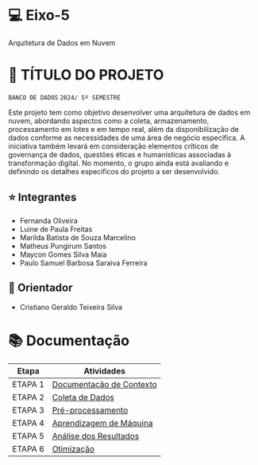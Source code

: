 # 💻 Eixo-5
Arquitetura de Dados em Nuvem

# 📝 TÍTULO DO PROJETO
`BANCO DE DADOS`
`2024/ 5º SEMESTRE`

Este projeto tem como objetivo desenvolver uma arquitetura de dados em nuvem, abordando aspectos como a coleta, armazenamento, processamento em lotes e em tempo real, além da disponibilização de dados conforme as necessidades de uma área de negócio específica. A iniciativa também levará em consideração elementos críticos de governança de dados, questões éticas e humanísticas associadas à transformação digital. No momento, o grupo ainda está avaliando e definindo os detalhes específicos do projeto a ser desenvolvido.

## ⭐ Integrantes
* Fernanda Oliveira
* Luine de Paula Freitas
* Marilda Batista de Souza Marcelino
* Matheus Pungirum Santos
* Maycon Gomes Silva Maia
* Paulo Samuel Barbosa Saraiva Ferreira

## 📖 Orientador
* Cristiano Geraldo Teixeira Silva

# 📚  Documentação

| Etapa         | Atividades |
|  :----:   | ----------- |
| ETAPA 1        |[Documentação de Contexto](projeto/inicio_do_projeto.md) |
| ETAPA 2        |[Coleta de Dados](projeto/coleta_dados.md) |
| ETAPA 3        |[Pré-processamento](projeto/pre_processamento.md) |
| ETAPA 4        |[Aprendizagem de Máquina](projeto/aprendizado_maquina_rev.md)|
| ETAPA 5        |[Análise dos Resultados](projeto/analise_resultados.md) |
| ETAPA 6        |[Otimização](projeto/Otimizacao.md) |
